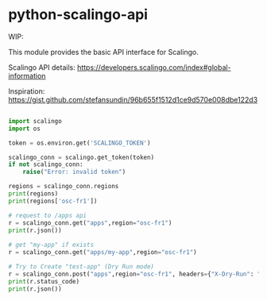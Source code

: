 # python-scalingo-api

WIP:

This module provides the basic API interface for Scalingo.

Scalingo API details:  https://developers.scalingo.com/index#global-information

Inspiration: https://gist.github.com/stefansundin/96b655f1512d1ce9d570e008dbe122d3


```python

import scalingo
import os

token = os.environ.get('SCALINGO_TOKEN')

scalingo_conn = scalingo.get_token(token)
if not scalingo_conn:
    raise("Error: invalid token")

regions = scalingo_conn.regions
print(regions)
print(regions['osc-fr1'])

# request to /apps api
r = scalingo_conn.get("apps",region="osc-fr1")
print(r.json())
 
# get "my-app" if exists
r = scalingo_conn.get("apps/my-app",region="osc-fr1")

# Try to Create "test-app" (Dry Run mode)
r = scalingo_conn.post("apps",region="osc-fr1", headers={"X-Dry-Run": "true"}, json={"app":{"name":"test-app"}})
print(r.status_code)
print(r.json())

```
